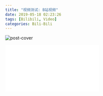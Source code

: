 ```yaml
---
title: "视频测试: B站视频"
date: 2019-05-18 02:23:26
tags: [Bilibili, Video]
categories: Bili-Bili
---
```


![post-cover](1.png)

<!-- more -->

<!-- <iframe src="//player.bilibili.com/player.html?aid=49052409&cid=85911719&page=7" height=360 width='100%' scrolling="no" border="0" frameborder="no" framespacing="0" allowfullscreen='true'><iframe> -->

<!-- <iframe src="//player.bilibili.com/player.html?aid=49052409&cid=85911719&page=7" height=360 width='100%' controls="controls" allowfullscreen></iframe> -->
<div class="aspect-ratio">
<iframe src="//player.bilibili.com/player.html?aid=49052409&cid=85911719&page=7" scrolling="no" border="0" frameborder="no" framespacing="0" allowfullscreen="true">
</div>
